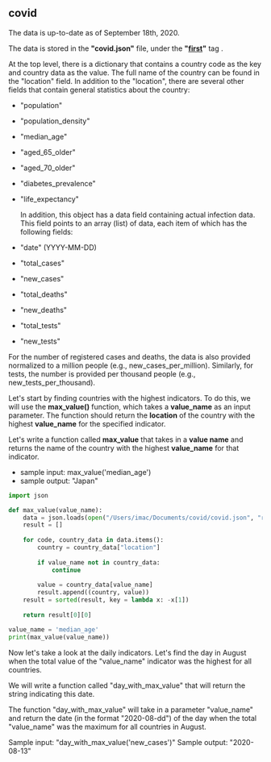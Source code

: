 ## covid

The data is up-to-date as of September 18th, 2020.

The data is stored in the **"covid.json"** file, under the **"[first](http://https://github.com/annannannannanna/covid/releases/tag/first "first")"** tag .


At the top level, there is a dictionary that contains a country code as the key and country data as the value. The full name of the country can be found in the "location" field. In addition to the "location", there are several other fields that contain general statistics about the country:

- "population"
- "population_density"
- "median_age"
- "aged_65_older"
- "aged_70_older"
- "diabetes_prevalence"
- "life_expectancy"


  In addition, this object has a data field containing actual infection data. This field points to an array (list) of data, each item of which has the following fields:
  
- "date" (YYYY-MM-DD)
- "total_cases"
- "new_cases"
- "total_deaths"
- "new_deaths"
- "total_tests"
- "new_tests"

For the number of registered cases and deaths, the data is also provided normalized to a million people (e.g., new_cases_per_million). Similarly, for tests, the number is provided per thousand people (e.g., new_tests_per_thousand).

Let's start by finding countries with the highest indicators. To do this, we will use the **max_value()** function, which takes a **value_name** as an input parameter. The function should return the **location** of the country with the highest **value_name** for the specified indicator.

Let's write a function called **max_value** that takes in a **value name** and returns the name of the country with the highest **value_name** for that indicator.
 - sample input: max_value('median_age')
 - sample output: "Japan"

```python
import json

def max_value(value_name):
    data = json.loads(open("/Users/imac/Documents/covid/covid.json", "rt").read())
    result = []
    
    for code, country_data in data.items():
        country = country_data["location"]
        
        if value_name not in country_data:
            continue 
        
        value = country_data[value_name]
        result.append((country, value))
    result = sorted(result, key = lambda x: -x[1])
    
    return result[0][0]

value_name = 'median_age'
print(max_value(value_name))
```

Now let's take a look at the daily indicators. Let's find the day in August when the total value of the "value_name" indicator was the highest for all countries.

We will write a function called "day_with_max_value" that will return the string indicating this date.

The function "day_with_max_value" will take in a parameter "value_name" and return the date (in the format "2020-08-dd") of the day when the total "value_name" was the maximum for all countries in August.

Sample input: "day_with_max_value('new_cases')"
Sample output: "2020-08-13"
